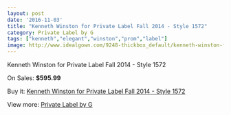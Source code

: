 ```yaml
---
layout: post
date: '2016-11-03'
title: "Kenneth Winston for Private Label Fall 2014 - Style 1572"
category: Private Label by G
tags: ["kenneth","elegant","winston","prom","label"]
image: http://www.idealgown.com/9248-thickbox_default/kenneth-winston-for-private-label-fall-2014-style-1572.jpg
---
```

Kenneth Winston for Private Label Fall 2014 - Style 1572

On Sales: **$595.99**
<a href="https://www.idealgown.com/en/private-label-by-g/3862-kenneth-winston-for-private-label-fall-2014-style-1572.html"><amp-img layout="responsive" width="600" height="600" src="//www.idealgown.com/9248-thickbox_default/kenneth-winston-for-private-label-fall-2014-style-1572.jpg" alt="Kenneth Winston for Private Label Fall 2014 - Style 1572 0" /></a>
<a href="https://www.idealgown.com/en/private-label-by-g/3862-kenneth-winston-for-private-label-fall-2014-style-1572.html"><amp-img layout="responsive" width="600" height="600" src="//www.idealgown.com/9249-thickbox_default/kenneth-winston-for-private-label-fall-2014-style-1572.jpg" alt="Kenneth Winston for Private Label Fall 2014 - Style 1572 1" /></a>
<a href="https://www.idealgown.com/en/private-label-by-g/3862-kenneth-winston-for-private-label-fall-2014-style-1572.html"><amp-img layout="responsive" width="600" height="600" src="//www.idealgown.com/9250-thickbox_default/kenneth-winston-for-private-label-fall-2014-style-1572.jpg" alt="Kenneth Winston for Private Label Fall 2014 - Style 1572 2" /></a>

Buy it: [Kenneth Winston for Private Label Fall 2014 - Style 1572](https://www.idealgown.com/en/private-label-by-g/3862-kenneth-winston-for-private-label-fall-2014-style-1572.html "Kenneth Winston for Private Label Fall 2014 - Style 1572")

View more: [Private Label by G](https://www.idealgown.com/en/46-private-label-by-g "Private Label by G")